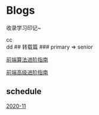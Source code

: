 # Blogs
收录学习印记~

</hr>cc</br>dd
## 转载篇
### primary => senior

[前端算法进阶指南](https://github.com/sl1673495/blogs/issues/53)

[前端高级进阶指南](https://github.com/sl1673495/blogs/issues/37)

## schedule
[2020-11](https://github.com/huiyiwanan/Blogs/tree/main/schedule/2020-11)

